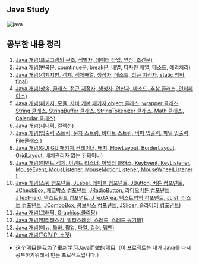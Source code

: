 
## Java Study

![java](https://user-images.githubusercontent.com/60682087/145825060-1e7845ae-329f-4815-98d4-a1ab4bf36d5c.JPG)

## 공부한 내용 정리

1. [Java 개념(프로그램의 구조, 식별자, 데이터 타입, 연산, 조건문)](./week1.md)
2. [Java 개념(반복문, countinue문, break문, 배열, 다차원 배열, 메소드, 예외처리)](./week2.md)
3. [Java 개념(객체지향, 객체, 객체배열, 생성자, 메소드, 접근 지정자, static 멤버, final)](./week3.md)
4. [Java 개념(상속, 클래스, 접근 지정자, 생성자, 연산자, 메소드, 추상 클래스, 인터페이스)](./week4.md)
5. [Java 개념(패키지, 모듈, 자바 기본 패키지,object 클래스, wrapper 클래스, String 클래스, StringBuffer 클래스, StringTokenizer 클래스, Math 클래스, Calendar 클래스)](./week5.md)
6. [Java 개념(제네릭, 컬렉션)](./week6.md)
7. [Java 개념(입출력 스트림, 문자 스트림, 바이트 스트림, 버퍼 입출력, 파일 입출력, File클래스 )](./week7.md)
8. [Java 개념(GUI,GUI패키지,컨테이너, 배치, FlowLayout, BorderLayout, GridLayout, 배치관리자 없는 컨테이너)](./week8.md)
9. [Java 개념(이벤트 객체, 이벤트 리스너, 어탭터 클래스, KeyEvent, KeyListener, MouseEvent, MousListener, MouseMotionListener, MouseWheeIListener )](./week9.md)
10. [Java 개념(스윙 컴포넌트, JLabel, 레이블 컴포넌트, JButton, 버튼 컴포넌트, JCheckBox, 체크박스 컴포넌트, JRadioButton, 라디오버튼 컴포넌트, JTextField, 텍스트필드 컴포넌트, JTextArea, 텍스트영역 컴포넌트, JList, 리스트 컴포넌트, JComboBox, 콤보박스 컴포넌트, JSlider, 슬라이더 컴포넌트)](./week10.md) 
11. [Java 개념(그래픽, Graphics,클리핑)](./week11.md)
12. [Java 개념(멀티태스킹, 멀티스레딩, 스레드 ,스레드 동기화)](./week12.md)
13. [Java 개념(메뉴, 툴바, 팝업, 파일, 컬러, 탭팬)](./week13.md)
14. [Java 개념(TCP/IP, 소켓)](./week14.md)



- 这个项目是我为了重新学习Java而做的项目（이 프로젝트는 내가 Java를 다시 공부하기위해서 만든 프로젝트입니다.）
